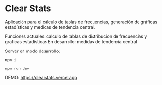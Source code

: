 # Clear Stats

Aplicación para el cálculo de tablas de frecuencias,
generación de gráficas estadísticas y medidas de
tendencia central.

Funciones actuales: calculo de tablas de distribucion de frecuencias y graficas estadisticas
En desarrollo: medidas de tendencia central

Server en modo desarrollo:
```
npm i
```

```
npm run dev
```

DEMO: https://clearstats.vercel.app
